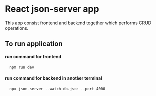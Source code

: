 # React json-server app

This app consist frontend and backend together which performs CRUD operations.

## To run application

#### run command for frontend

```http
  npm run dev
```

#### run command for backend in another terminal

```http
  npx json-server --watch db.json --port 4000
```
